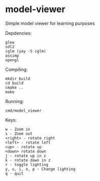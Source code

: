 # model-viewer
Simple model viewer for learning purposes

Depdencies:

```
glew
sdl2
cglm (yay -S cglm)
assimp
opengl
```
Compiling:
```
mkdir build
cd build
cmake ..
make
```
Running:
```
cmd/model_viewer
```
Keys:
```
w - Zoom in
s - Zoom out
<right> - rotate right
<left> - rotate left
<up> - rotate up
<down> rotate down
j - rotate up in z
k - rotate down in z
r - toggle lighting
y, u, i, o, p - Change lighting
q - quit
```
